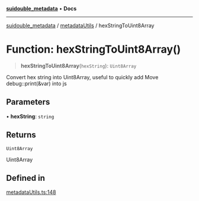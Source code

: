 [**suidouble_metadata**](../../README.md) • **Docs**

***

[suidouble_metadata](../../modules.md) / [metadataUtils](../README.md) / hexStringToUint8Array

# Function: hexStringToUint8Array()

> **hexStringToUint8Array**(`hexString`): `Uint8Array`

Convert hex string into Uint8Array, useful to quickly add Move debug::print(&var) into js

## Parameters

• **hexString**: `string`

## Returns

`Uint8Array`

Uint8Array

## Defined in

[metadataUtils.ts:148](https://github.com/suidouble/suidouble_metadata/blob/c8de98ef7d95eb7a554d8420554b54fe98e6d77e/js/src/metadataUtils.ts#L148)
